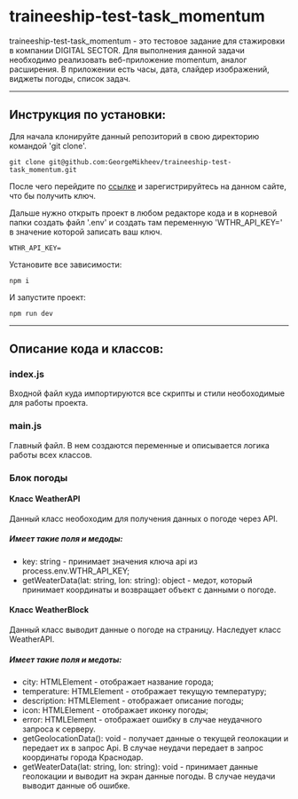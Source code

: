 # traineeship-test-task_momentum

traineeship-test-task_momentum - это тестовое задание для стажировки в компании DIGITAL SECTOR. Для выполнения данной задачи необходимо реализовать веб-приложение momentum, аналог расширения. В приложении есть часы, дата, слайдер изображений, виджеты погоды, список задач.

___

## Инструкция по установки:

Для начала клонируйте данный репозиторий в свою директорию командой 'git clone'.

```
git clone git@github.com:GeorgeMikheev/traineeship-test-task_momentum.git
```

После чего перейдите по [ссылке](https://www.weatherbit.io/api/weather-current) и зарегистрируйтесь на данном сайте, что бы получить ключ.

Дальше нужно открыть проект в любом редакторе кода и в корневой папки создать файл '.env' и создать там переменную 'WTHR_API_KEY=' в значение которой записать ваш ключ.

```
WTHR_API_KEY=
```

Установите все зависимости:

```
npm i
```

И запустите проект:

```
npm run dev
```
___

## Описание кода и классов:

### index.js 
Входной файл куда импортируются все скрипты и стили необоходимые для работы проекта.

### main.js 
Главный файл. В нем создаются переменные и описывается логика работы всех классов.

### Блок погоды

#### Класс WeatherAPI
Данный класс необоходим для получения данных о погоде через API.
##### Имеет такие поля и медоды:
- key: string - принимает значения ключа api из process.env.WTHR_API_KEY;
- getWeaterData(lat: string, lon: string): object - медот, который принимает координаты и возвращает объект с данными о погоде.

#### Класс WeatherBlock
Данный класс выводит данные о погоде на страницу. Наследует класс WeatherAPI.
##### Имеет такие поля и медоты:
- city: HTMLElement - отображает название города; 
- temperature: HTMLElement - отображает текущую температуру;
- description: HTMLElement - отображает описание погоды;
- icon: HTMLElement - отображает иконку погоды;
- error: HTMLElement - отображает ошибку в случае неудачного запроса к серверу.
- getGeolocationData(): void - получает данные о текущей геолокации и передает их в запрос Api. В случае неудачи передает в запрос координаты города Краснодар.
- getWeaterData(lat: string, lon: string): void - принимает данные геолокации и выводит на экран данные погоды. В случае неудачи выводит данные об ошибке.

